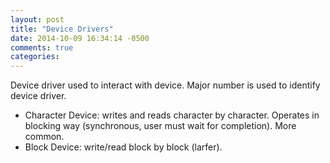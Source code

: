 ```yaml
---
layout: post
title: "Device Drivers"
date: 2014-10-09 16:34:14 -0500
comments: true
categories: 
---
```


Device driver used to interact with device. Major number is used to identify device driver.


* Character Device: writes and reads character by character. Operates in blocking way (synchronous, user must wait for completion). More common.
* Block Device: write/read block by block (larfer).
